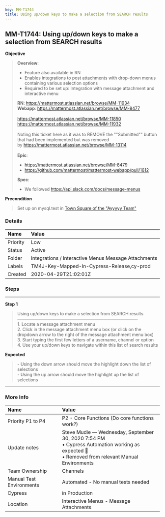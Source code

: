 ```yaml
---
key: MM-T1744
title: Using up/down keys to make a selection from SEARCH results
---
```


## MM-T1744: Using up/down keys to make a selection from SEARCH results

**Objective**

> <article><strong>Overview</strong>:<ul><li>Feature also available in RN</li><li>Enables integrations to post attachments with drop-down menus containing various selection options</li><li>Required to be set up: Integration with message attachment and interactive menu</li></ul><strong>RN</strong>:&nbsp;<a href="https://mattermost.atlassian.net/browse/MM-11934" rel="noopener noreferrer" target="_blank">https://mattermost.atlassian.net/browse/MM-11934</a><br><strong>Webapp</strong>:&nbsp;<a href="https://mattermost.atlassian.net/browse/MM-8477">https://mattermost.atlassian.net/browse/MM-8477</a><br><br><a href="https://mattermost.atlassian.net/browse/MM-11850" rel="noopener noreferrer" target="_blank">https://mattermost.atlassian.net/browse/MM-11850</a><br><a href="https://mattermost.atlassian.net/browse/MM-11932" rel="noopener noreferrer" target="_blank">https://mattermost.atlassian.net/browse/MM-11932</a><br><br>Noting this ticket here as it was to REMOVE the ""Submitted"" button that had been implemented but was removed by&nbsp;<a href="https://mattermost.atlassian.net/browse/MM-13114" rel="noopener noreferrer" target="_blank">https://mattermost.atlassian.net/browse/MM-13114</a><br><br><strong>Epic</strong>:<ul><li><a href="https://mattermost.atlassian.net/browse/MM-8479" rel="noopener noreferrer" target="_blank">https://mattermost.atlassian.net/browse/MM-8479</a></li><li><a href="https://github.com/mattermost/mattermost-webapp/pull/1612" rel="noopener noreferrer" target="_blank">https://github.com/mattermost/mattermost-webapp/pull/1612</a></li></ul><strong>Spec</strong>:<ul><li>We followed&nbsp;<a href="https://api.slack.com/docs/message-menus" rel="noopener noreferrer" target="_blank">https://api.slack.com/docs/message-menus</a></li></ul></article>

**Precondition**

> <article>Set up on mysql.test in <a href="https://mysql.test.mattermost.com/a-team/channels/town-square" rel="noopener noreferrer" target="_blank">Town Square of the "Ayyyyy Team"</a></article>

### Details

| Name     | Value                                                |
| :------- | :--------------------------------------------------- |
| Priority | Low                                                  |
| Status   | Active                                               |
| Folder   | Integrations / Interactive Menus Message Attachments |
| Labels   | TM4J-Key-Mapped-In-Cypress-Release,cy-prod           |
| Created  | 2020-04-29T21:02:01Z                                 |

### Steps

<hr/>

**Step 1**

> <article>Using up/down keys to make a selection from SEARCH results<br />&mdash;&mdash;&mdash;&mdash;&mdash;&mdash;&mdash;&mdash;&mdash;&mdash;&mdash;&mdash;&mdash;&mdash;&mdash;&mdash;&mdash;&mdash;&mdash;&mdash;&mdash;&mdash;&mdash;&mdash;&mdash;&mdash;&mdash;&mdash;<br />1. Locate a message attachment menu<br />2. Click in the message attachment menu box (or click on the dropdown arrow to the right of the message attachment menu box)<br />3. Start typing the first few letters of a username, channel or option <br />4. Use your up/down keys to navigate within this list of search results</article>

**Expected**

> <article>- Using the down arrow should move the highlight down the list of selections <br />- Using the up arrow should move the highlight up the list of selections</article>

<hr/>

### More Info

| Name                     | Value                                                                                                                                            |
| :----------------------- | :----------------------------------------------------------------------------------------------------------------------------------------------- |
| Priority P1 to P4        | P2 - Core Functions (Do core functions work?)                                                                                                    |
| Update notes             | Steve Mudie — Wednesday, September 30, 2020 7:54 PM<br>• Cypress Automation working as expected 🎉<br>• Removed from relevant Manual Environments |
| Team Ownership           | Channels                                                                                                                                         |
| Manual Test Environments | Automated - No manual tests needed                                                                                                               |
| Cypress                  | in Production                                                                                                                                    |
| Location                 | Interactive Menus - Message Attachments                                                                                                          |

